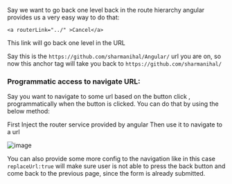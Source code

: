Say we want to go back one level back in the route hierarchy angular provides us a very easy way to do that:

```
<a routerLink="../" >Cancel</a>
```

This link will go back one level in the URL

Say this is the ```https://github.com/sharmanihal/Angular/``` url you are on, so now this anchor tag will take you back to ```https://github.com/sharmanihal/```


### Programmatic access to navigate URL:

Say you want to navigate to some url based on the button click , programmatically when the button is clicked.
You can do that by using the below method:

First Inject the router service provided by angular
Then use it to navigate to a url

![image](https://github.com/user-attachments/assets/1fa0840d-1493-4fc3-a76b-6326bec616bb)


You can also provide some more config to the navigation like in this case ```replaceUrl:true``` will make sure user is not able to press the back button and come back to the previous page, since the form is already submitted.
